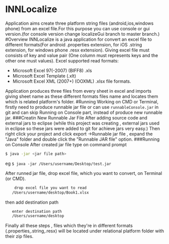 # INNLocalize
Application aims create three platform string files (android,ios,windows phone) from an excel file.For this purpose you can use console or gui version.(for console version change localizeGui branch to master branch.)
#Overview
INNLocalize is a java application for convert an excel file to different formats(For android .properties extension, 
for iOS .string extension, for windows phone .resx extension). Giving excel file must consists of key and value
pair (One column must represents keys and the other one must values). Excel supported read formats:
  - Microsoft Excel 97(-2007) (BIFF8) .xls 
  - Microsoft Excel Template (.xlt)
  - Microsoft Excel XML (2007+) (OOXML) .xlsx file formats.
  
Application produces three files from every sheet in excel and imports giving sheet name as these different formats files name and locates them which is related platform's folder. 
#Running
Working on CMD or Terminal, firstly need to produce runnable jar file or can use ``` runnableConsole.jar ``` in git and can skip Running on Console part, instead of produce new runnable jar.
###Creatin New Runnable Jar File
After adding source code and external jars to eclipse (while this project was creating , external jars used in eclipse so these jars were added to git for achieve jars very easy.) Then right click your project and click export ->Runnable jar file , expand the "Java" folder and double click the "Runnable JAR file" option. 
###Running on Console 
After created jar file type on command prompt
```sh
$ java -jar <jar file path>
```
eg ```$ java -jar /Users/username/Desktop/test.jar```

After runned jar file, drop excel file, which you want to convert, on Terminal (or CMD).
```sh
    drop excel file you want to read 
   /Users/username/desktop/Book1.xlsx 
```
then add destination path
```sh
   enter destination path
   /Users/username/desktop
```

Finally all these steps , files which they're in different formats (.properties,.string,.resx) will be located under relational 
platform folder with their zip files.
